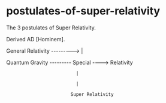 # postulates-of-super-relativity
The 3 postulates of Super Relativity.

Derived AD [Hominem].

General Relativity ---------> |

Quantum Gravity    --------- Special ----> Relativity
                              
                              |
                              
                              |
                            
                            Super Relativity
